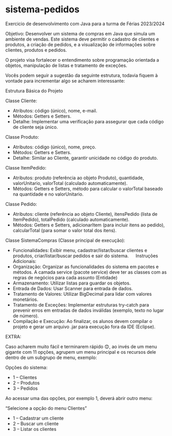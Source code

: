 # sistema-pedidos
Exercicio de desenvolvimento com Java para a turma de Férias 2023/2024

Objetivo: Desenvolver um sistema de compras em Java que simula um ambiente de vendas. Este sistema deve permitir o cadastro de clientes e produtos, a criação de pedidos, e a visualização de informações sobre clientes, produtos e pedidos.

O projeto visa fortalecer o entendimento sobre programação orientada a objetos, manipulação de listas e tratamento de exceções.

Vocês podem seguir a sugestão da seguinte estrutura, todavia fiquem à vontade para incrementar algo se acharem interessante:

Estrutura Básica do Projeto	

Classe Cliente:
- Atributos: código (único), nome, e-mail.
- Métodos: Getters e Setters.
- Detalhe: Implementar uma verificação para assegurar que cada código de cliente seja único.


Classe Produto:
- Atributos: código (único), nome, preço.
- Métodos: Getters e Setters.
- Detalhe: Similar ao Cliente, garantir unicidade no código do produto.
  
Classe ItemPedido:
-  Atributos: produto (referência ao objeto Produto), quantidade, valorUnitario, valorTotal (calculado automaticamente).
- Métodos: Getters e Setters, método para calcular o valorTotal baseado na quantidade e no valorUnitario.


Classe Pedido:
- Atributos: cliente (referência ao objeto Cliente), itensPedido (lista de ItemPedido), totalPedido (calculado automaticamente).
- Métodos: Getters e Setters, adicionarItem (para incluir itens ao pedido), calcularTotal (para somar o valor total dos itens).


Classe SistemaCompras (Classe principal de execução):
- Funcionalidades: Exibir menu, cadastrar/listar/buscar clientes e produtos, criar/listar/buscar pedidos e sair do sistema. 
 
Instruções Adicionais:
- Organização: Organizar as funcionalidades do sistema em pacotes e métodos. A camada service (pacote service) deve ter as classes com as regras de negócios para cada assunto (Entidade)
- Armazenamento: Utilizar listas para guardar os objetos.
- Entrada de Dados: Usar Scanner para entrada de dados.
- Tratamento de Valores: Utilizar BigDecimal para lidar com valores monetários.
- Tratamento de Exceções: Implementar estruturas try-catch para prevenir erros em entradas de dados inválidas (exemplo, texto no lugar de número).
- Compilação e Execução: Ao finalizar, os alunos devem compilar o projeto e gerar um arquivo .jar para execução fora da IDE (Eclipse).


EXTRA:

Caso acharem muito fácil e terminarem rápido 😊, ao invés de um menu gigante com  11 opções, agrupem um menu principal e os recursos dele dentro de um subgrupo de menu, exemplo:

Opções do sistema:
- 1 – Clientes 
- 2 – Produtos
- 3 – Pedidos

Ao acessar uma das opções, por exemplo 1, deverá abrir outro menu:

“Selecione a opção do menu Clientes”
- 1 – Cadastrar um cliente
- 2 – Buscar um cliente
- 3 – Listar os clientes
